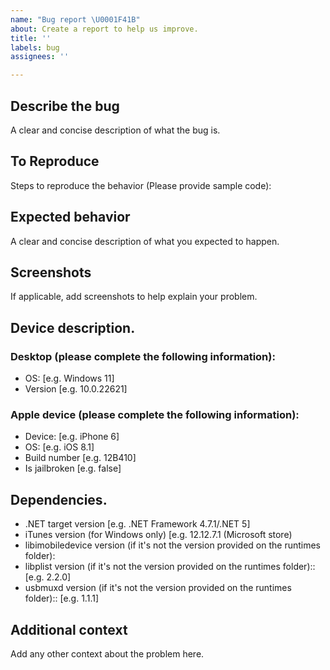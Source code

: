 ```yaml
---
name: "Bug report \U0001F41B"
about: Create a report to help us improve.
title: ''
labels: bug
assignees: ''

---
```


## Describe the bug
A clear and concise description of what the bug is.

## To Reproduce
Steps to reproduce the behavior (Please provide sample code):
## Expected behavior
A clear and concise description of what you expected to happen.

## Screenshots
If applicable, add screenshots to help explain your problem.
## Device description.
### Desktop (please complete the following information):
 - OS: [e.g. Windows 11]
 - Version [e.g. 10.0.22621]

### Apple device (please complete the following information):
 - Device: [e.g. iPhone 6]
 - OS: [e.g. iOS 8.1]
 - Build number [e.g. 12B410]
 - Is jailbroken [e.g. false]

## Dependencies.
 - .NET target version [e.g. .NET Framework 4.7.1/.NET 5]
 - iTunes version (for Windows only) [e.g. 12.12.7.1 (Microsoft store)
 - libimobiledevice version (if it's not the version provided on the runtimes folder):
 - libplist version (if it's not the version provided on the runtimes folder):: [e.g. 2.2.0]
 - usbmuxd version (if it's not the version provided on the runtimes folder):: [e.g. 1.1.1]

## Additional context
Add any other context about the problem here.
